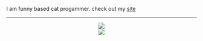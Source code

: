 I am funny based cat progammer.
check out my <a href="https://nekaoumike.dev">site</a>

<hr />

<p align="center">
  <a href="https://skillicons.dev">
    <img src="https://skillicons.dev/icons?i=cpp,js,html,cs,java" />
    <br />
  </a>
<a href="mewgem.net">
  <img src ="https://jewishlewish.github.io/Fullmoon/assets/img/Mewgem.svg">
</a>
</p>
<br />
<!-- 
<p align="center">
    <img src="https://github-readme-stats.vercel.app/api?username=NekaouMike&theme=merko&show_icons=true" />
</p> -->
